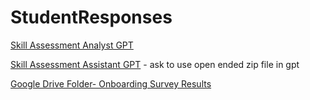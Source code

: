 # StudentResponses

[Skill Assessment Analyst GPT](https://chatgpt.com/g/g-685d923ecc808191908cf46aa488b03f-skill-assessment-analyst)

[Skill Assessment Assistant GPT](https://chatgpt.com/g/g-686fea55f9e08191ab8a9a2c2f51abd2-skill-assessment-assistant) - ask to use open ended zip file in gpt


[Google Drive Folder- Onboarding Survey Results](https://drive.google.com/drive/u/0/folders/1rY9RFw_sIS1DorPcY_AjxLLIxRkQeTqz)
